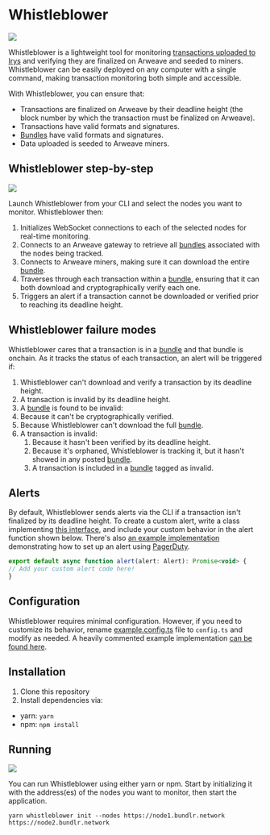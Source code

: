 # Whistleblower

![](https://github.com/Bundlr-Network/Whistleblower/blob/master/assets/irys-whistleblower.png?raw=true)

Whistleblower is a lightweight tool for monitoring [transactions uploaded to Irys](https://docs.irys.xyz/learn/transaction-lifecycle) and verifying they are finalized on Arweave and seeded to miners. Whistleblower can be easily deployed on any computer with a single command, making transaction monitoring both simple and accessible.

With Whistleblower, you can ensure that:

- Transactions are finalized on Arweave by their deadline height (the block number by which the transaction must be finalized on Arweave).
- Transactions have valid formats and signatures.
- [Bundles](https://docs.irys.xyz/learn/bundles) have valid formats and signatures.
- Data uploaded is seeded to Arweave miners.


## Whistleblower step-by-step

![](https://github.com/Bundlr-Network/Whistleblower/blob/master/assets/irys-whistleblower.png?raw=true)

Launch Whistleblower from your CLI and select the nodes you want to monitor.
Whistleblower then:
1. Initializes WebSocket connections to each of the selected nodes for real-time monitoring.
2. Connects to an Arweave gateway to retrieve all [bundles](https://docs.irys.xyz/learn/bundles) associated with the nodes being tracked.
3. Connects to Arweave miners, making sure it can download the entire [bundle](https://docs.irys.xyz/learn/bundles).
5. Traverses through each transaction within a [bundle](https://docs.irys.xyz/learn/bundles), ensuring that it can both download and cryptographically verify each one.
6. Triggers an alert if a transaction cannot be downloaded or verified prior to reaching its deadline height.


## Whistleblower failure modes
Whistleblower cares that a transaction is in a [bundle](https://docs.irys.xyz/learn/bundles) and that bundle is onchain.
As it tracks the status of each transaction, an alert will be triggered if:


1. Whistleblower can't download and verify a transaction by its deadline height.
2. A transaction is invalid by its deadline height.
3. A [bundle](https://docs.irys.xyz/learn/bundles) is found to be invalid:
1. Because it can't be cryptographically verified.
2. Because Whistleblower can't download the full [bundle](https://docs.irys.xyz/learn/bundles).
4. A transaction is invalid:
   1. Because it hasn't been verified by its deadline height.
   2. Because it's orphaned, Whistleblower is tracking it, but it hasn't showed in any posted [bundle](https://docs.irys.xyz/learn/bundles).
   3. A transaction is included in a [bundle](https://docs.irys.xyz/learn/bundles) tagged as invalid.

## Alerts

By default, Whistleblower sends alerts via the CLI if a transaction isn't finalized by its deadline height. To create a custom alert, write a class implementing [this interface](/Whistleblower/blob/master/src/utils/alert.ts), and include your custom behavior in the alert function shown below. There's also [an example implementation](/Whistleblower/blob/master/alert.ts) demonstrating how to set up an alert using [PagerDuty](https://www.pagerduty.com/).


```js
export default async function alert(alert: Alert): Promise<void> {
// Add your custom alert code here!
}
```

## Configuration

Whistleblower requires minimal configuration. However, if you need to customize its behavior, rename [example.config.ts](/Whistleblower/blob/master/example.config.ts) file to `config.ts` and modify as needed. A heavily commented example implementation [can be found here](/Whistleblower/blob/master/src/types/config.ts).


## Installation

1. Clone this repository
2. Install dependencies via:
- yarn: `yarn`
- npm: `npm install`

## Running

![](https://github.com/Bundlr-Network/Whistleblower/blob/master/assets/whistleblower-running.png?raw=true)

You can run Whistleblower using either yarn or npm. Start by initializing it with the address(es) of the nodes you want to monitor, then start the application.

```console
yarn whistleblower init --nodes https://node1.bundlr.network https://node2.bundlr.network
```



